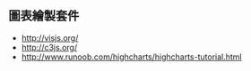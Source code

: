 ## 圖表繪製套件

* <http://visjs.org/>
* <http://c3js.org/>
* <http://www.runoob.com/highcharts/highcharts-tutorial.html>